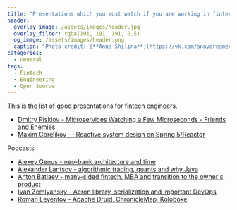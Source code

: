 ```yaml
---
title: "Presentations which you must watch if you are working in fintech"
header:
  overlay_image: /assets/images/header.jpg
  overlay_filter: rgba(191, 191, 191, 0.5)
  og_image: /assets/images/header.png
  caption: "Photo credit: [**Anna Shilina**](https://vk.com/annydreamer)"
categories:
  - General
tags:
  - Fintech
  - Engineering
  - Open Source
---
```


This is the list of good presentations for fintech engineers.

- [Dmitry Pisklov - Microservices Watching a Few Microseconds - Friends and Enemies](https://www.youtube.com/watch?v=QV-ue1YMdds)
- [Maxim Gorelikov — Reactive system design on Spring 5/Reactor](https://www.youtube.com/watch?v=tjp8pTOyiWg)

Podcasts
- [Alexey Genus - neo-bank architecture and time](https://soundcloud.com/javaswag/e33)
- [Alexander Lantsov - algorithmic trading, quants and why Java](https://soundcloud.com/javaswag/e32)
- [Anton Batiaev - many-sided fintech, MBA and transition to the owner's product](https://soundcloud.com/javaswag/e31)
- [Ivan Zemlyansky - Aeron library, serialization and important DevOps](https://soundcloud.com/javaswag/e28)
- [Roman Leventov - Apache Druid, ChronicleMap, Koloboke](https://soundcloud.com/javaswag/7-roman-leventov-apache-druid-chroniclemap-koloboke)
